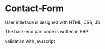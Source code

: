 # Contact-Form
User interface is designed with HTML, CSS, JS

The back-end part code is written in PHP

validation with javascript
